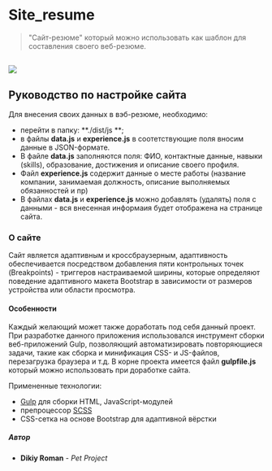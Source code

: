 # Site_resume

> "Сайт-резюме" который можно использовать как шаблон для составления своего веб-резюме.

## ![](https://github.com/RomanD26/Website-resume/tree/main/src/img/sate_resume.jpg)

## Руководство по настройке сайта

Для внесения своих данных в вэб-резюме, необходимо:

- перейти в папку: **./dist/js **;
- в файлы **data.js** и **experience.js** в соотетствующие поля вносим данные в JSON-формате.
- В файле **data.js** заполняются поля: ФИО, контактные данные, навыки (skills), образование, достижения и описание своего профиля.
- Файл **experience.js** содержит данные о месте работы (название компании, занимаемая должность, описание выполняемых обязанностей и пр)
- В файлах **data.js** и **experience.js** можно добавлять (удалять) поля с данными - вся внесенная информаия будет отображена на странице сайта.

### О сайте

Сайт является адаптивным и кроссбраузерным, адаптивность обеспечивается посредством добавления пяти контрольных точек (Breakpoints) - триггеров настраиваемой ширины, которые определяют поведение адаптивного макета Bootstrap в зависимости от размеров устройства или области просмотра.

#### Особенности

Каждый желающий может также доработать под себя данный проект.
При разработке данного приложения использовался инструмент сборки веб-приложений Gulp, позволяющий автоматизировать повторяющиеся задачи, такие как сборка и минификация CSS- и JS-файлов, перезагрузка браузера и т.д.
В корне проекта имеется файл **gulpfile.js** который можно использовать при доработке сайта.

Примененные технологии:

- [Gulp](https://gulpjs.com/) для сборки HTML, JavaScript-модулей
- препроцессор [SCSS](https://sass-lang.com/)
- CSS-сетка на основе Bootstrap для адаптивной вёрстки

##### Автор

- **Dikiy Roman** - _Pet Project_
